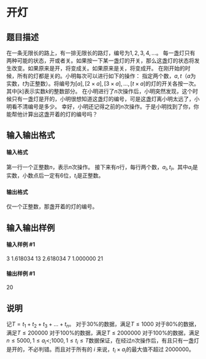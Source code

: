 
# 开灯
## 题目描述
在一条无限长的路上，有一排无限长的路灯，编号为$1,2,3,4,…$。
每一盏灯只有两种可能的状态，开或者关。如果按一下某一盏灯的开关，那么这盏灯的状态将发生改变。如果原来是开，将变成关。如果原来是关，将变成开。
在刚开始的时候，所有的灯都是关的。小明每次可以进行如下的操作：
指定两个数，$a,t$（$a$为实数，$t$为正整数）。将编号为$[a],[2 \times a],[3 \times a],…,[t \times a]$的灯的开关各按一次。其中$[k]$表示实数$k$的整数部分。
在小明进行了$n$次操作后，小明突然发现，这个时候只有一盏灯是开的，小明很想知道这盏灯的编号，可是这盏灯离小明太远了，小明看不清编号是多少。
幸好，小明还记得之前的$n$次操作。于是小明找到了你，你能帮他计算出这盏开着的灯的编号吗？

## 输入输出格式
#### 输入格式

第一行一个正整数$n$，表示$n$次操作。
接下来有$n$行，每行两个数，$a_i,t_i$。其中$a_i$是实数，小数点后一定有$6$位，$t_i$是正整数。
#### 输出格式

仅一个正整数，那盏开着的灯的编号。

## 输入输出样例
#### 输入样例 #1
3
1.618034 13
2.618034 7
1.000000 21
#### 输出样例 #1
20
## 说明
记$T=t_1+t_2+t_3+…+t_n$​。
对于$30\%$​的数据，满足$T \le 1000$​
对于$80\%$​的数据，满足$T \le 200000$​
对于$100\%$​的数据，满足$T \le 2000000$​
对于$100\%$​的数据，满足$n \le 5000,1 \le a_i\lt;1000,1 \le t_i \le T$​
数据保证，在经过$n$​次操作后，有且只有一盏灯是开的，不必判错。而且对于所有的 $i$​ 来说，$t_i\times a_i$​ 的最大值不超过 2000000。

